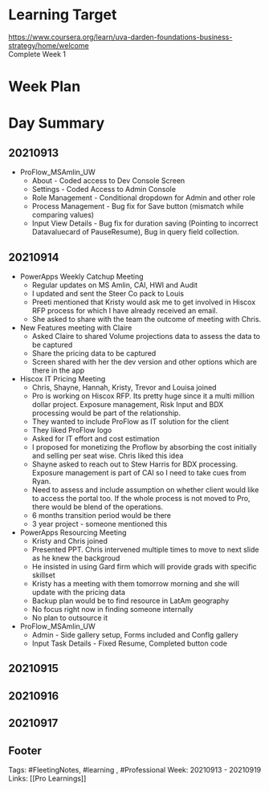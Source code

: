 # Learning Target  

https://www.coursera.org/learn/uva-darden-foundations-business-strategy/home/welcome  
Complete Week 1   
    

# Week Plan  

  

# Day Summary 
## 20210913
- ProFlow_MSAmlin_UW
	- About - Coded access to Dev Console Screen
	- Settings - Coded Access to Admin Console
	- Role Management - Conditional dropdown for Admin and other role
	- Process Management - Bug fix for Save button (mismatch while comparing values)
	- Input View Details - Bug fix for duration saving (Pointing to incorrect Datavaluecard of PauseResume), Bug in query field collection.

## 20210914
- PowerApps Weekly Catchup Meeting
	- Regular updates on MS Amlin, CAI, HWI and Audit
	- I updated and sent the Steer Co pack to Louis
	- Preeti mentioned that Kristy would ask me to get involved in Hiscox RFP process for which I have already received an email.
	- She asked to share with the team the outcome of meeting with Chris.
- New Features meeting with Claire
	- Asked Claire to shared Volume projections data to assess the data to be captured
	- Share the pricing data to be captured
	- Screen shared with her the dev version and other options which are there in the app
- Hiscox IT Pricing Meeting
	- Chris, Shayne, Hannah, Kristy, Trevor and Louisa joined
	- Pro is working on Hiscox RFP. Its pretty huge since it a multi million dollar project. Exposure management, Risk Input and BDX processing would be part of the relationship.
	- They wanted to include ProFlow as IT solution for the client
	- They liked ProFlow logo
	- Asked for IT effort and cost estimation
	- I proposed for monetizing the Proflow by absorbing the cost initially and selling per seat wise. Chris liked this idea
	- Shayne asked to reach out to Stew Harris for BDX processing. Exposure management is part of CAI so I need to take cues from Ryan.
	- Need to assess and include assumption on whether client would like to access the portal too. If the whole process is not moved to Pro, there would be blend of the operations.
	- 6 months transition period would be there
	- 3 year project - someone mentioned this
- PowerApps Resourcing Meeting
	- Kristy and Chris joined
	- Presented PPT. Chris intervened multiple times to move to next slide as he knew the backgroud
	- He insisted in using Gard firm which will provide grads with specific skillset
	- Kristy has a meeting with them tomorrow morning and she will update with the pricing data
	- Backup plan would be to find resource in LatAm geography
	- No focus right now in finding someone internally
	- No plan to outsource it
- ProFlow_MSAmlin_UW
	- Admin - Side gallery setup, Forms included and Conflg gallery
	- Input Task Details - Fixed Resume, Completed button code


## 20210915

## 20210916

## 20210917



## Footer

Tags: #FleetingNotes, #learning , #Professional
Week: 20210913 - 20210919
Links: [[Pro Learnings]]

<!--
Comment - 
-->
<!--stackedit_data:
eyJoaXN0b3J5IjpbMTA5OTk3OTk5OSwyMDg2MTUwMDg5LC0xNz
Y3NzUyMjAzLC01MTE0MDY2NzYsLTU1MDk3MjE5NiwtMTA3MTM2
OTQ4MiwyOTg3MzEzMTUsNDgwMzc2OTc2XX0=
-->
